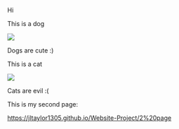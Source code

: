 Hi

This is a dog

![](https://www.gannett-cdn.com/presto/2020/03/17/USAT/c0eff9ec-e0e4-42db-b308-f748933229ee-XXX_ThinkstockPhotos-200460053-001.jpg?crop=1170%2C658%2Cx292%2Cy120&width=1200)

Dogs are cute :)

This is a cat

![](https://images.unsplash.com/photo-1529778873920-4da4926a72c2?ixlib=rb-1.2.1&ixid=MnwxMjA3fDB8MHxzZWFyY2h8MXx8Y3V0ZSUyMGNhdHxlbnwwfHwwfHw%3D&w=1000&q=80)

Cats are evil :(

This is my second page:

https://jltaylor1305.github.io/Website-Project/2%20page
